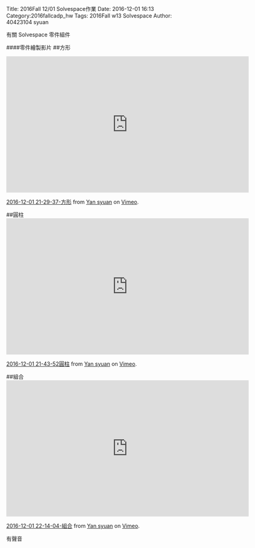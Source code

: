 Title: 2016Fall 12/01 Solvespace作業
Date: 2016-12-01 16:13
Category:2016fallcadp_hw
Tags: 2016Fall w13 Solvespace 
Author: 40423104 syuan

有關 Solvespace 零件組件
<!-- PELICAN_END_SUMMARY -->

####零件繪製影片
##方形
<iframe src="https://player.vimeo.com/video/193877932" width="640" height="360" frameborder="0" webkitallowfullscreen mozallowfullscreen allowfullscreen></iframe>
<p><a href="https://vimeo.com/193877932">2016-12-01 21-29-37-方形</a> from <a href="https://vimeo.com/user44900188">Yan syuan</a> on <a href="https://vimeo.com">Vimeo</a>.</p>
##圓柱
<iframe src="https://player.vimeo.com/video/193879815" width="640" height="360" frameborder="0" webkitallowfullscreen mozallowfullscreen allowfullscreen></iframe>
<p><a href="https://vimeo.com/193879815">2016-12-01 21-43-52圓柱</a> from <a href="https://vimeo.com/user44900188">Yan syuan</a> on <a href="https://vimeo.com">Vimeo</a>.</p>
##組合
<iframe src="https://player.vimeo.com/video/193883398" width="640" height="360" frameborder="0" webkitallowfullscreen mozallowfullscreen allowfullscreen></iframe>
<p><a href="https://vimeo.com/193883398">2016-12-01 22-14-04-組合</a> from <a href="https://vimeo.com/user44900188">Yan syuan</a> on <a href="https://vimeo.com">Vimeo</a>.</p>

<p>有聲音</p>